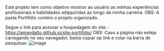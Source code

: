 Este projeto tem como objetivo mostrar ao usuário as minhas experiências profissionais e habilidades adqquiridas ao longo da minha carreira.
OBS: A pasta Portifólio contém o projeto organizado.

Segue o link para acessar a hospedagem do site: : https://amandalto.github.io/site-portifolio/
OBS: Caso a página não esteja carregando no seu navegador, basta copiar op link e colar na barra de pesquisas:
![image](https://github.com/user-attachments/assets/547103ff-3321-4f96-8ca8-f25af7325ae9)
